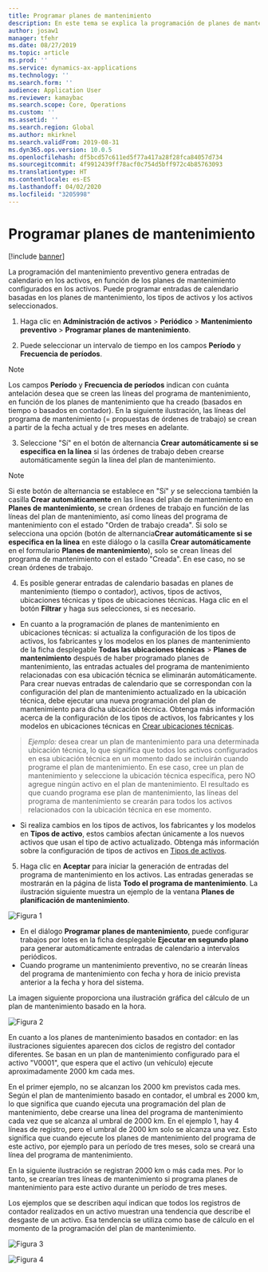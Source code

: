 ```yaml
---
title: Programar planes de mantenimiento
description: En este tema se explica la programación de planes de mantenimiento en Administración de activos.
author: josaw1
manager: tfehr
ms.date: 08/27/2019
ms.topic: article
ms.prod: ''
ms.service: dynamics-ax-applications
ms.technology: ''
ms.search.form: ''
audience: Application User
ms.reviewer: kamaybac
ms.search.scope: Core, Operations
ms.custom: ''
ms.assetid: ''
ms.search.region: Global
ms.author: mkirknel
ms.search.validFrom: 2019-08-31
ms.dyn365.ops.version: 10.0.5
ms.openlocfilehash: df5bcd57c611ed5f77a417a28f28fca84057d734
ms.sourcegitcommit: 4f9912439ff78acf0c754d5bff972c4b85763093
ms.translationtype: HT
ms.contentlocale: es-ES
ms.lasthandoff: 04/02/2020
ms.locfileid: "3205998"
---
```

# <a name="schedule-maintenance-plans"></a>Programar planes de mantenimiento

[!include [banner](../../includes/banner.md)]

 

La programación del mantenimiento preventivo genera entradas de calendario en los activos, en función de los planes de mantenimiento configurados en los activos. Puede programar entradas de calendario basadas en los planes de mantenimiento, los tipos de activos y los activos seleccionados.

1. Haga clic en **Administración de activos** > **Periódico** > **Mantenimiento preventivo** > **Programar planes de mantenimiento**.

2. Puede seleccionar un intervalo de tiempo en los campos **Período** y **Frecuencia de períodos**.

>[!NOTE]
>Los campos **Período** y **Frecuencia de períodos** indican con cuánta antelación desea que se creen las líneas del programa de mantenimiento, en función de los planes de mantenimiento que ha creado (basados en tiempo o basados en contador). En la siguiente ilustración, las líneas del programa de mantenimiento (= propuestas de órdenes de trabajo) se crean a partir de la fecha actual y de tres meses en adelante.

3. Seleccione "Sí" en el botón de alternancia **Crear automáticamente si se especifica en la línea** si las órdenes de trabajo deben crearse automáticamente según la línea del plan de mantenimiento.

>[!NOTE]
>Si este botón de alternancia se establece en "Sí" *y* se selecciona también la casilla **Crear automáticamente** en las líneas del plan de mantenimiento en **Planes de mantenimiento**, se crean órdenes de trabajo en función de las líneas del plan de mantenimiento, así como líneas del programa de mantenimiento con el estado "Orden de trabajo creada". Si solo se selecciona una opción (botón de alternancia**Crear automáticamente si se especifica en la línea** en este diálogo o la casilla **Crear automáticamente** en el formulario **Planes de mantenimiento**), solo se crean líneas del programa de mantenimiento con el estado "Creada". En ese caso, no se crean órdenes de trabajo.

4. Es posible generar entradas de calendario basadas en planes de mantenimiento (tiempo o contador), activos, tipos de activos, ubicaciones técnicas y tipos de ubicaciones técnicas. Haga clic en el botón **Filtrar** y haga sus selecciones, si es necesario.

- En cuanto a la programación de planes de mantenimiento en ubicaciones técnicas: si actualiza la configuración de los tipos de activos, los fabricantes y los modelos en los planes de mantenimiento de la ficha desplegable **Todas las ubicaciones técnicas** > **Planes de mantenimiento** después de haber programado planes de mantenimiento, las entradas actuales del programa de mantenimiento relacionadas con esa ubicación técnica se eliminarán automáticamente. Para crear nuevas entradas de calendario que se correspondan con la configuración del plan de mantenimiento actualizado en la ubicación técnica, debe ejecutar una nueva programación del plan de mantenimiento para dicha ubicación técnica. Obtenga más información acerca de la configuración de los tipos de activos, los fabricantes y los modelos en ubicaciones técnicas en [Crear ubicaciones técnicas](../functional-locations/create-functional-locations.md).

>*Ejemplo:* desea crear un plan de mantenimiento para una determinada ubicación técnica, lo que significa que todos los activos configurados en esa ubicación técnica en un momento dado se incluirán cuando programe el plan de mantenimiento. En ese caso, cree un plan de mantenimiento y seleccione la ubicación técnica específica, pero NO agregue ningún activo en el plan de mantenimiento. El resultado es que cuando programa ese plan de mantenimiento, las líneas del programa de mantenimiento se crearán para todos los activos relacionados con la ubicación técnica en ese momento.

- Si realiza cambios en los tipos de activos, los fabricantes y los modelos en **Tipos de activo**, estos cambios afectan únicamente a los nuevos activos que usan el tipo de activo actualizado. Obtenga más información sobre la configuración de tipos de activos en [Tipos de activos](../setup-for-objects/object-types.md).  

5. Haga clic en **Aceptar** para iniciar la generación de entradas del programa de mantenimiento en los activos. Las entradas generadas se mostrarán en la página de lista **Todo el programa de mantenimiento**. La ilustración siguiente muestra un ejemplo de la ventana **Planes de planificación de mantenimiento**.

![Figura 1](media/09-preventive-maintenance.png)

- En el diálogo **Programar planes de mantenimiento**, puede configurar trabajos por lotes en la ficha desplegable **Ejecutar en segundo plano** para generar automáticamente entradas de calendario a intervalos periódicos.  
- Cuando programe un mantenimiento preventivo, no se crearán líneas del programa de mantenimiento con fecha y hora de inicio prevista anterior a la fecha y hora del sistema.  

La imagen siguiente proporciona una ilustración gráfica del cálculo de un plan de mantenimiento basado en la hora.  

![Figura 2](media/10-preventive-maintenance.jpg)

En cuanto a los planes de mantenimiento basados en contador: en las ilustraciones siguientes aparecen dos ciclos de registro del contador diferentes. Se basan en un plan de mantenimiento configurado para el activo "V0001", que espera que el activo (un vehículo) ejecute aproximadamente 2000 km cada mes.

En el primer ejemplo, no se alcanzan los 2000 km previstos cada mes. Según el plan de mantenimiento basado en contador, el umbral es 2000 km, lo que significa que cuando ejecuta una programación del plan de mantenimiento, debe crearse una línea del programa de mantenimiento cada vez que se alcanza al umbral de 2000 km. En el ejemplo 1, hay 4 líneas de registro, pero el umbral de 2000 km solo se alcanza una vez. Esto significa que cuando ejecute los planes de mantenimiento del programa de este activo, por ejemplo para un período de tres meses, solo se creará una línea del programa de mantenimiento.

En la siguiente ilustración se registran 2000 km o más cada mes. Por lo tanto, se crearían tres líneas de mantenimiento si programa planes de mantenimiento para este activo durante un período de tres meses. 

Los ejemplos que se describen aquí indican que todos los registros de contador realizados en un activo muestran una tendencia que describe el desgaste de un activo. Esa tendencia se utiliza como base de cálculo en el momento de la programación del plan de mantenimiento.

![Figura 3](media/11-preventive-maintenance.png)

![Figura 4](media/12-preventive-maintenance.png)


